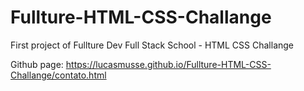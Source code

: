 # Fullture-HTML-CSS-Challange
First project of Fullture Dev Full Stack School - HTML CSS Challange


Github page: https://lucasmusse.github.io/Fullture-HTML-CSS-Challange/contato.html

